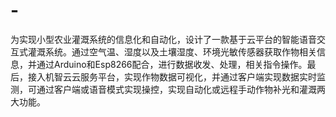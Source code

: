 # -
为实现小型农业灌溉系统的信息化和自动化，设计了一款基于云平台的智能语音交互式灌溉系统。通过空气温、湿度以及土壤湿度、环境光敏传感器获取作物相关信息，并通过Arduino和Esp8266配合，进行数据收发、处理，相关指令操作。最后，接入机智云云服务平台，实现作物数据可视化，并通过客户端实现数据实时监测，可通过客户端或语音模式实现操控，实现自动化或远程手动作物补光和灌溉两大功能。
